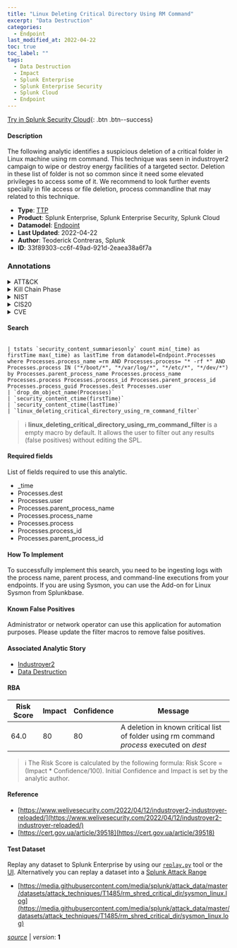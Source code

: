 ```yaml
---
title: "Linux Deleting Critical Directory Using RM Command"
excerpt: "Data Destruction"
categories:
  - Endpoint
last_modified_at: 2022-04-22
toc: true
toc_label: ""
tags:
  - Data Destruction
  - Impact
  - Splunk Enterprise
  - Splunk Enterprise Security
  - Splunk Cloud
  - Endpoint
---
```




[Try in Splunk Security Cloud](https://www.splunk.com/en_us/cyber-security.html){: .btn .btn--success}

#### Description

The following analytic identifies a suspicious deletion of a critical folder in Linux machine using rm command. This technique was seen in industroyer2 campaign to wipe or destroy energy facilities of a targeted sector. Deletion in these list of folder is not so common since it need some elevated privileges to access some of it. We recommend to look further events specially in file access or file deletion, process commandline that may related to this technique.

- **Type**: [TTP](https://github.com/splunk/security_content/wiki/Detection-Analytic-Types)
- **Product**: Splunk Enterprise, Splunk Enterprise Security, Splunk Cloud
- **Datamodel**: [Endpoint](https://docs.splunk.com/Documentation/CIM/latest/User/Endpoint)
- **Last Updated**: 2022-04-22
- **Author**: Teoderick Contreras, Splunk
- **ID**: 33f89303-cc6f-49ad-921d-2eaea38a6f7a

### Annotations
<details>
  <summary>ATT&CK</summary>

<div markdown="1">

#### [ATT&CK](https://attack.mitre.org/)

| ID          | Technique   | Tactic         |
| ----------- | ----------- |--------------- |
| [T1485](https://attack.mitre.org/techniques/T1485/) | Data Destruction | Impact |

</div>
</details>


<details>
  <summary>Kill Chain Phase</summary>

<div markdown="1">

* Exploitation


</div>
</details>


<details>
  <summary>NIST</summary>

<div markdown="1">

* DE.CM



</div>
</details>

<details>
  <summary>CIS20</summary>

<div markdown="1">

* CIS 3
* CIS 5
* CIS 16



</div>
</details>

<details>
  <summary>CVE</summary>

<div markdown="1">


</div>
</details>


#### Search

```

| tstats `security_content_summariesonly` count min(_time) as firstTime max(_time) as lastTime from datamodel=Endpoint.Processes where Processes.process_name =rm AND Processes.process= "* -rf *" AND Processes.process IN ("*/boot/*", "*/var/log/*", "*/etc/*", "*/dev/*") by Processes.parent_process_name Processes.process_name Processes.process Processes.process_id Processes.parent_process_id Processes.process_guid Processes.dest Processes.user 
| `drop_dm_object_name(Processes)` 
| `security_content_ctime(firstTime)` 
| `security_content_ctime(lastTime)` 
| `linux_deleting_critical_directory_using_rm_command_filter`
```

> :information_source:
> **linux_deleting_critical_directory_using_rm_command_filter** is a empty macro by default. It allows the user to filter out any results (false positives) without editing the SPL.



#### Required fields
List of fields required to use this analytic.
* _time
* Processes.dest
* Processes.user
* Processes.parent_process_name
* Processes.process_name
* Processes.process
* Processes.process_id
* Processes.parent_process_id



#### How To Implement
To successfully implement this search, you need to be ingesting logs with the process name, parent process, and command-line executions from your endpoints. If you are using Sysmon, you can use the Add-on for Linux Sysmon from Splunkbase.
#### Known False Positives
Administrator or network operator can use this application for automation purposes. Please update the filter macros to remove false positives.

#### Associated Analytic Story
* [Industroyer2](/stories/industroyer2)
* [Data Destruction](/stories/data_destruction)




#### RBA

| Risk Score  | Impact      | Confidence   | Message      |
| ----------- | ----------- |--------------|--------------|
| 64.0 | 80 | 80 | A deletion in known critical list of folder using rm command $process$ executed on $dest$ |


> :information_source:
> The Risk Score is calculated by the following formula: Risk Score = (Impact * Confidence/100). Initial Confidence and Impact is set by the analytic author.


#### Reference

* [https://www.welivesecurity.com/2022/04/12/industroyer2-industroyer-reloaded/](https://www.welivesecurity.com/2022/04/12/industroyer2-industroyer-reloaded/)
* [https://cert.gov.ua/article/39518](https://cert.gov.ua/article/39518)



#### Test Dataset
Replay any dataset to Splunk Enterprise by using our [`replay.py`](https://github.com/splunk/attack_data#using-replaypy) tool or the [UI](https://github.com/splunk/attack_data#using-ui).
Alternatively you can replay a dataset into a [Splunk Attack Range](https://github.com/splunk/attack_range#replay-dumps-into-attack-range-splunk-server)

* [https://media.githubusercontent.com/media/splunk/attack_data/master/datasets/attack_techniques/T1485/rm_shred_critical_dir/sysmon_linux.log](https://media.githubusercontent.com/media/splunk/attack_data/master/datasets/attack_techniques/T1485/rm_shred_critical_dir/sysmon_linux.log)



[*source*](https://github.com/splunk/security_content/tree/develop/detections/endpoint/linux_deleting_critical_directory_using_rm_command.yml) \| *version*: **1**
